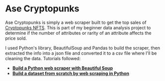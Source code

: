﻿# Ase Cryptopunks
 
 Ase Cryptopunks is simply a web scraper built to get the top sales of [Cryptopunks NFTS](https://cryptopunks.app/cryptopunks/topsales). This is part of my beginner data analysis project to determine if the number of attributes or rarity of an attribute affects the price sold. 
 
 I used Python's library, BeautifulSoup and Pandas to build the scraper, then extracted the info into a json file and converted it to a csv file where I'll be cleaning the data. Tutorials followed: 
 - [__Build a Python web scraper with Beautiful Soup__](https://blog.logrocket.com/build-python-web-scraper-beautiful-soup/)
 - [__Build a dataset from scratch by web scraping in Python__](https://towardsdev.com/build-a-dataset-from-scratch-by-web-scraping-in-python-5edd50ae1301)
